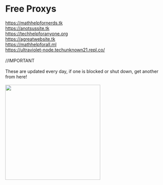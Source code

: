 # Free Proxys
<a href="https://mathhelpfornerds.tk" target="_blank" >https://mathhelpfornerds.tk</a>
<br>
<a href="https://anotsussite.tk">https://anotsussite.tk</a>
<br>
<a href="https://techhelpforanyone.org">https://techhelpforanyone.org</a>
<br>
<a href="https://agreatwebsite.tk">https://agreatwebsite.tk</a>
<br>
<a href="https://mathhelpforall.ml">https://mathhelpforall.ml</a>
<br>
<a href="https://ultraviolet-node.techunknown21.repl.co/">https://ultraviolet-node.techunknown21.repl.co/</a>
<br>
<br>
//IMPORTANT
<br>
<br>
These are updated every day, if one is blocked or shut down, get another from here!
<br>
<br>
<a href="#">
<img src="https://techhelpforanyone.org/logo.png" width="300" height="300">
</a>
